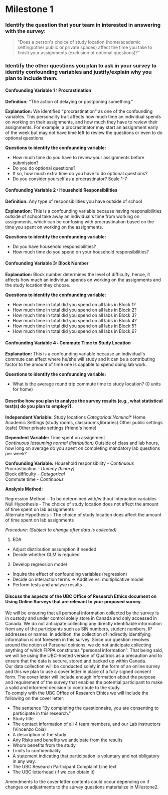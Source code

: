 # Milestone 1


### Identify the question that your team in interested in answering with the survey:

> "Does a person's choice of study location (home/academic setting/other public or private spaces) affect the time you take to finish your assignments (exclusion of optional questions)?"


### Identify the other questions you plan to ask in your survey to identify confounding variables and justify/explain why you plan to include them.

#### Confounding Variable 1 : Procrastination

**Definition:** "The action of delaying or postponing something."

**Explanation:** We identified "procrastination" as one of the confounding variables.  This personality trait affects how much time an individual spends on working on their assignments, and how much they have to review their assignments. For example, a procrastinator may start an assignment early of the week but may not have time left to review the questions or even to do optional questions.

**Questions to identify the confounding variable:**

* How much time do you have to review your assignments before submission?
* Do you do optional questions?
* If so, how much extra time do you have to do optional questions?
* Do you consider yourself as a procrastinator? Scale 1-7

#### Confounding Variable 2 : Household Responsibilities

**Definition:** Any type of responsibilities you have outside of school

**Explanation:** This is a confounding variable because having responsibilities outside of school take away an individual's time from working on assignments, which can be confusing with procrastination based on the time you spent on working on the assignments.

**Questions to identify the confounding variable:**  

* Do you have household responsibilities?
* How much time do you spend on your household responsibilities?

####  Confounding Variable 3:  Block Number

**Explanation:** Block number determines the level of difficulty, hence, it affects how much an individual spends on working on the assignments and the study location they choose.


**Questions to identify the confounding variable:**      

* How much time in total did you spend on all labs in Block 1?    
* How much time in total did you spend on all labs in Block 2?    
* How much time in total did you spend on all labs in Block 3?    
* How much time in total did you spend on all labs in Block 4?   
* How much time in total did you spend on all labs in Block 5?   
* How much time in total did you spend on all labs in Block 6?   

#### Confounding Variable 4 : Commute Time to Study Location

**Explanation:** This is a confounding variable because an individual's commute can affect where he/she will study and it can be a contributing factor to the amount of time one is capable to spend doing lab work.  

**Questions to identify the confounding variable:**   

* What is the average round trip commute time to study location?  (0 units for home)

#### Describe how you plan to analyze the survey results (e.g., what statistical test(s) do you plan to employ?).

**Independent Variable:** Study locations
*Categorical Nominal**
Home
Academic Settings (study rooms, classrooms,libraries)
Other public settings (cafe)
Other private settings (friend's home)

**Dependent Variable:** Time spent on assignment    
*Continuous (assuming normal distribution)*
Outside of class and lab hours, how long on average do you spent on completing mandatory lab questions per week?

**Confounding Variable:**
Household responsibility - *Continuous*  
Procrastination - *Dummy (binary)*  
Block difficulty - *Categorical*  
Commute time - *Continuous*  


**Analysis Method:**

Regression Method - To be determined with/without interaction variables   
Null Hypothesis - The choice of study location does not affect the amount of time spent on lab assignments   
Alternate Hypothesis - The choice of study location does affect the amount of time spent on lab assignments  

*Procedure: (Subject to change after data is collected)*  

1. EDA    
* Adjust distribution assumption if needed  
* Decide whether GLM is required  
2.  Develop regression model  
*  Inquire the effect of confounding variables (regression)  
* Decide on interaction terms -> Additive vs. multiplicative model  
* Perform tests and analyse results  




#### Discuss the aspects of the UBC Office of Research Ethics document on Using Online Surveys that are relevant to your proposed survey.

We will be ensuring that all personal information collected by the survey is in custody and under control solely store in Canada and only accessed in Canada.
We do not anticipate collecting any directly identifiable information from any of the participants such as SIN numbers, student numbers, IP addresses or names. In addition, the collection of indirectly identifying information is not foreseen in this survey.  Since our question revolves around the notion of Personal opinions, we do not anticipate collecting anything of which FIPPA constitutes "personal information".  That being said, we will be using the UBC-hosted version of Qualtrics as a precaution and to ensure that the data is secure, stored and backed up within Canada.  
Our data collection will be conducted solely in the form of an online survey and this we plan to use a cover letter in place of a fully signed consent form. The cover letter will include enough information about the purpose and requirement of the survey that enables the potential participant to make a valid and informed decision to contribute to the study.  
To comply with the UBC Office of Research Ethics we will include the following on the cover letter:

* The sentence "By completing the questionnaire, you are consenting to participate in this research."
* Study title
* The contact information of all 4 team members, and our Lab instructors (Vincenzo Coia)
* A description of the study
* Any Risks and benefits we anticipate from the results
* Whom benefits from the study
* Limits to confidentiality
* A statement indicating that participation is voluntary and not obligatory in any way.
* The UBC Research Participant Complaint Line text
* The UBC letterhead (if we can obtain it)

Amendments to the cover letter contents could occur depending on if changes or adjustments to the survey questions materialize in Milestone2.
